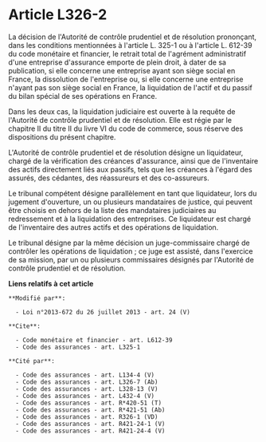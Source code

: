 # Article L326-2

La décision de l'Autorité de contrôle prudentiel et de résolution prononçant, dans les conditions mentionnées à l'article L.
325-1 ou à l'article L. 612-39 du code monétaire et financier, le retrait total de l'agrément administratif d'une entreprise
d'assurance emporte de plein droit, à dater de sa publication, si elle concerne une entreprise ayant son siège social en
France, la dissolution de l'entreprise ou, si elle concerne une entreprise n'ayant pas son siège social en France, la
liquidation de l'actif et du passif du bilan spécial de ses opérations en France. 

Dans les deux cas, la liquidation judiciaire est ouverte à la requête de l'Autorité de contrôle prudentiel et de résolution.
Elle est régie par le chapitre II du titre II du livre VI du code de commerce, sous réserve des dispositions du présent
chapitre. 

L'Autorité de contrôle prudentiel et de résolution désigne un liquidateur, chargé de la vérification des créances
d'assurance, ainsi que de l'inventaire des actifs directement liés aux passifs, tels que les créances à l'égard des assurés,
des cédantes, des réassureurs et des co-assureurs. 

Le tribunal compétent désigne parallèlement en tant que liquidateur, lors du jugement d'ouverture, un ou plusieurs
mandataires de justice, qui peuvent être choisis en dehors de la liste des mandataires judiciaires au redressement et à la
liquidation des entreprises. Ce liquidateur est chargé de l'inventaire des autres actifs et des opérations de liquidation. 

Le tribunal désigne par la même décision un juge-commissaire chargé de contrôler les opérations de liquidation ; ce juge est
assisté, dans l'exercice de sa mission, par un ou plusieurs commissaires désignés par l'Autorité de contrôle prudentiel et de
résolution.

**Liens relatifs à cet article**

	**Modifié par**:

	  - Loi n°2013-672 du 26 juillet 2013 - art. 24 (V)

	**Cite**:

	  - Code monétaire et financier - art. L612-39
	  - Code des assurances - art. L325-1

	**Cité par**:

	  - Code des assurances - art. L134-4 (V)
	  - Code des assurances - art. L326-7 (Ab)
	  - Code des assurances - art. L328-13 (V)
	  - Code des assurances - art. L432-4 (V)
	  - Code des assurances - art. R*420-51 (T)
	  - Code des assurances - art. R*421-51 (Ab)
	  - Code des assurances - art. R326-1 (VD)
	  - Code des assurances - art. R421-24-1 (V)
	  - Code des assurances - art. R421-24-4 (V)
